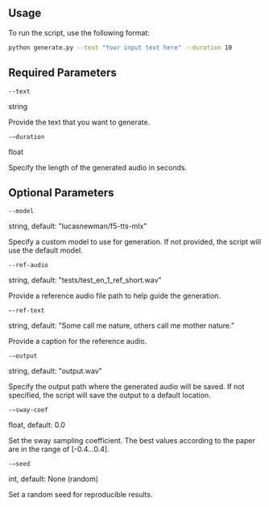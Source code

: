 
## Usage

To run the script, use the following format:

```bash
python generate.py --text "Your input text here" --duration 10
```

## Required Parameters

`--text`

string

Provide the text that you want to generate.

`-–duration`

float

Specify the length of the generated audio in seconds.

## Optional Parameters

`--model`

string, default: "lucasnewman/f5-tts-mlx"

Specify a custom model to use for generation. If not provided, the script will use the default model.

`--ref-audio`

string, default: "tests/test_en_1_ref_short.wav"

Provide a reference audio file path to help guide the generation.

`–-ref-text`

string, default: "Some call me nature, others call me mother nature." 

Provide a caption for the reference audio.


`-–output`

string, default: "output.wav"

Specify the output path where the generated audio will be saved. If not specified, the script will save the output to a default location.


`-–sway-coef`

float, default: 0.0

Set the sway sampling coefficient. The best values according to the paper are in the range of [-0.4...0.4].


`-–seed`

int, default: None (random)

Set a random seed for reproducible results.
